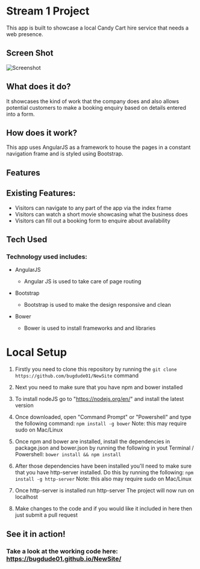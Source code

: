 # Stream 1 Project

This app is built to showcase a local Candy Cart hire service that needs a web presence. 

## Screen Shot

![Screenshot](https://user-images.githubusercontent.com/22508314/33284612-925a9dca-d3a7-11e7-8d78-4762cfb4ec9a.png)

## What does it do?

It showcases the kind of work that the company does and also allows potential customers to make a booking enquiry based on details entered into a form.

## How does it work?

This app uses AngularJS as a framework to house the pages in a constant navigation frame and is styled using Bootstrap.

## Features

## Existing Features:

 * Visitors can navigate to any part of the app via the index frame
 * Visitors can watch a short movie showcasing what the business does
 * Visitors can fill out a booking form to enquire about availability
 
## Tech Used

### Technology used includes:

* AngularJS
	* Angular JS is used to take care of page routing
	
* Bootstrap
	* Bootstrap is used to make the design responsive and clean

* Bower
	* Bower is used to install frameworks and and libraries

# Local Setup 

1. Firstly you need to clone this repository by running the `git clone https://github.com/bugdude01/NewSite` command
2. Next you need to make sure that you have npm and bower installed
3. To install nodeJS go to "https://nodejs.org/en/" and install the latest version
4. Once downloaded, open "Command Prompt" or "Powershell" and type the following command: `npm install -g bower` Note: this may require sudo on Mac/Linux
5. Once npm and bower are installed, install the dependencies in package.json and bower.json by running the following in yout Terminal / Powershell: `bower install && npm install` 

6. After those dependencies have been installed you'll need to make sure that you have http-server installed. Do this by running the following: `npm install -g http-server` Note: this also may require sudo on Mac/Linux
7. Once http-server is installed run http-server The project will now run on localhost
8. Make changes to the code and if you would like it included in here then just submit a pull request

## See it in action! 
### Take a look at the working code here: https://bugdude01.github.io/NewSite/
